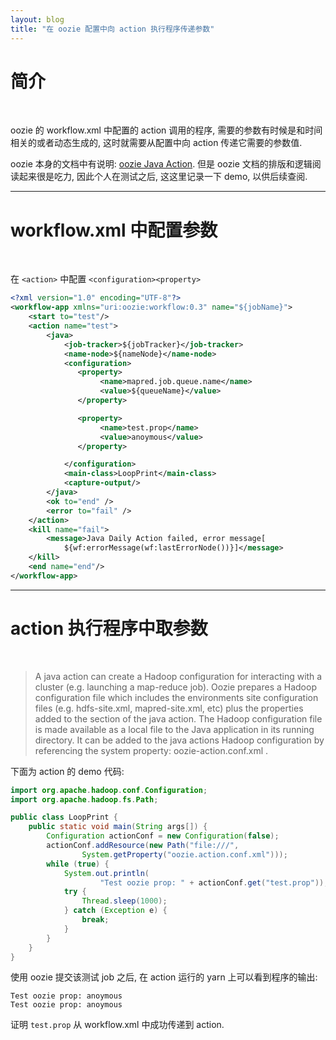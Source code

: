 ```yaml
---
layout: blog
title: "在 oozie 配置中向 action 执行程序传递参数"
---
```


# 简介

<br />

oozie 的 workflow.xml 中配置的 action 调用的程序, 需要的参数有时候是和时间
相关的或者动态生成的, 这时就需要从配置中向 action 传递它需要的参数值.

oozie 本身的文档中有说明:
[oozie Java Action](http://oozie.apache.org/docs/4.2.0/WorkflowFunctionalSpec.html#a3.2.7_Java_Action).
但是 oozie 文档的排版和逻辑阅读起来很是吃力, 因此个人在测试之后, 这这里记录一下
demo, 以供后续查阅.

---

# workflow.xml 中配置参数

<br />

在 `<action>` 中配置 `<configuration><property>`

```xml
<?xml version="1.0" encoding="UTF-8"?>
<workflow-app xmlns="uri:oozie:workflow:0.3" name="${jobName}">
    <start to="test"/>
    <action name="test">
        <java>
            <job-tracker>${jobTracker}</job-tracker>
            <name-node>${nameNode}</name-node>
            <configuration>
               <property>
                    <name>mapred.job.queue.name</name>
                    <value>${queueName}</value>
               </property>

               <property>
                    <name>test.prop</name>
                    <value>anoymous</value>
               </property>

            </configuration>
            <main-class>LoopPrint</main-class>
            <capture-output/>
        </java>
        <ok to="end" />
        <error to="fail" />
    </action>
    <kill name="fail">
        <message>Java Daily Action failed, error message[
            ${wf:errorMessage(wf:lastErrorNode())}]</message>
    </kill>
    <end name="end"/>
</workflow-app>
```

---

# action 执行程序中取参数

<br />

> A java action can create a Hadoop configuration for interacting with a cluster (e.g. launching a map-reduce job). Oozie prepares a Hadoop configuration file which includes the environments site configuration files (e.g. hdfs-site.xml, mapred-site.xml, etc) plus the properties added to the section of the java action. The Hadoop configuration file is made available as a local file to the Java application in its running directory. It can be added to the java actions Hadoop configuration by referencing the system property: oozie-action.conf.xml .

下面为 action 的 demo 代码:

```java
import org.apache.hadoop.conf.Configuration;
import org.apache.hadoop.fs.Path;

public class LoopPrint {
    public static void main(String args[]) {
        Configuration actionConf = new Configuration(false);
        actionConf.addResource(new Path("file:///",
                System.getProperty("oozie.action.conf.xml")));
        while (true) {
            System.out.println(
                    "Test oozie prop: " + actionConf.get("test.prop"));
            try {
                Thread.sleep(1000);
            } catch (Exception e) {
                break;
            }
        }
    }
}
```

使用 oozie 提交该测试 job 之后, 在 action 运行的 yarn 上可以看到程序的输出:

```
Test oozie prop: anoymous
Test oozie prop: anoymous
```

证明 `test.prop` 从 workflow.xml 中成功传递到 action.

